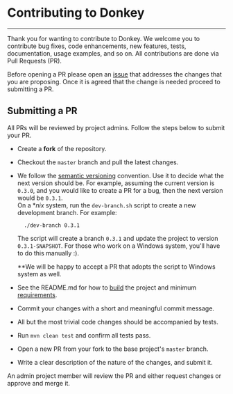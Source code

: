 # Contributing to Donkey

----

Thank you for wanting to contribute to Donkey. We welcome you to contribute bug
fixes, code enhancements, new features, tests, documentation, usage examples,
and so on. All contributions are done via Pull Requests (PR).

Before opening a PR please open
an [issue](https://github.com/AppsFlyer/donkey/issues)
that addresses the changes that you are proposing. Once it is agreed that the
change is needed proceed to submitting a PR.

## Submitting a PR

All PRs will be reviewed by project admins. Follow the steps below to submit
your PR.

- Create a **fork** of the repository.
- Checkout the `master` branch and pull the latest changes.
- We follow the [semantic versioning](https://semver.org/) convention. Use it to
  decide what the next version should be. For example, assuming the current
  version is `0.3.0`, and you would like to create a PR for a bug, then the next
  version would be `0.3.1`.  
  On a *_nix_ system, run the `dev-branch.sh` script to create a new development
  branch. For example:
  ```shell
    ./dev-branch 0.3.1
  ```
  The script will create a branch `0.3.1` and update the project to version
  `0.3.1-SNAPSHOT`. For those who work on a Windows system, you'll have to do
  this manually :).

  **We will be happy to accept a PR that adopts the script to Windows system as
  well.
- See the README.md for how to [build](README.md#building) the project and
  minimum [requirements](README.md#requirements).
- Commit your changes with a short and meaningful commit message.
- All but the most trivial code changes should be accompanied by tests.
- Run `mvn clean test` and confirm all tests pass.
- Open a new PR from your fork to the base project's `master` branch.
- Write a clear description of the nature of the changes, and submit it.

An admin project member will review the PR and either request changes or approve
and merge it.
